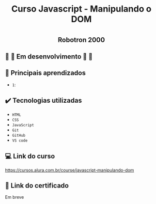 # <h1 align="center" font-size="bold"> Curso Javascript - Manipulando o DOM</h1>

# <h2 align="center" font-size="bold"> Robotron 2000 </h1>

## 🚧 🚧 Em desenvolvimento 🚧 🚧

## 🔨 Principais aprendizados

- `1`: 

## ✔️ Tecnologias utilizadas

- ``HTML``
- ``CSS``
- ``JavaScript``
- ``Git``
- ``GitHub``
- ``VS code``

## 💻 Link do curso

https://cursos.alura.com.br/course/javascript-manipulando-dom

## 📃 Link do certificado

Em breve